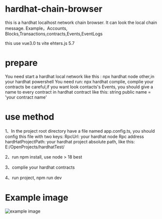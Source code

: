 # hardhat-chain-browser
this is a hardhat localhost network chain browser. It can look the local chain message. Example，Accounts, Blocks,Transactions,contracts,Events,EventLogs

this use vue3.0 ts vite ehters.js 5.7

# prepare
You need start a hardhat local network like this : npx hardhat node
other,in your hardhat powershell You need run: npx hardhat complie, complie your contracts
be careful,if you want look contacts's Events, you should give a name to every contract in hardhat contract like this: string public name = 'your contract name'

# use method

1、In the project root directory have a file named app.config.ts, you should config this file with two keys:
RpcUrl: your hardhat node Rpc address
hardHatProjectPath: your hardhat project absolute path, like this: E:/OpenProjects/hardhatTest/

2、run npm install, use node > 18  best

3、complie your hardhat contracts

4、run project, npm run dev


# Example image
![example image](https://github.com/anoyi09/hardhat-chain-browser/tree/main/public/example.png)
